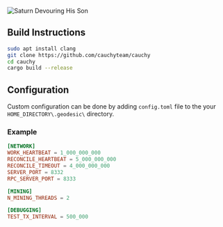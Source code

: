 ![Saturn Devouring His Son](https://i.imgur.com/Ahvi7YS.gif)

## Build Instructions
```bash
sudo apt install clang
git clone https://github.com/cauchyteam/cauchy
cd cauchy
cargo build --release
```

## Configuration
Custom configuration can be done by adding `config.toml` file to the your `HOME_DIRECTORY\.geodesic\` directory. 

### Example

```toml
[NETWORK]
WORK_HEARTBEAT = 1_000_000_000
RECONCILE_HEARTBEAT = 5_000_000_000
RECONCILE_TIMEOUT = 4_000_000_000
SERVER_PORT = 8332
RPC_SERVER_PORT = 8333

[MINING]
N_MINING_THREADS = 2

[DEBUGGING]
TEST_TX_INTERVAL = 500_000
```
